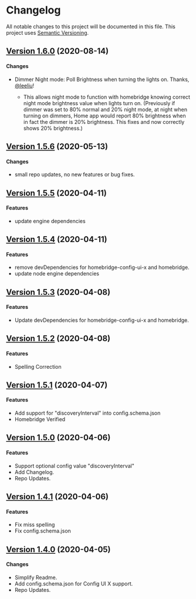 # Changelog

All notable changes to this project will be documented in this file. This project uses [Semantic Versioning](https://semver.org/).

## [Version 1.6.0](https://github.com/homebridge-plugins/homebridge-platform-wemo/compare/v1.5.6...1.6.0) (2020-08-14)

#### Changes

- Dimmer Night mode: Poll Brightness when turning the lights on. Thanks, [@leeliu](https://github.com/leeliu)!

    - This allows night mode to function with homebridge knowing correct night mode brightness value when lights turn on. (Previously if dimmer was set to 80% normal and 20% night mode, at night when turning on dimmers, Home app would report 80% brightness when in fact the dimmer is 20% brightness. This fixes and now correctly shows 20% brightness.)

## [Version 1.5.6](https://github.com/homebridge-plugins/homebridge-platform-wemo/compare/v1.5.5...1.5.6) (2020-05-13)


#### Changes

- small repo updates, no new features or bug fixes.

## [Version 1.5.5](https://github.com/homebridge-plugins/homebridge-platform-wemo/compare/v1.5.4...1.5.5) (2020-04-11)

#### Features

- update engine dependencies

## [Version 1.5.4](https://github.com/homebridge-plugins/homebridge-platform-wemo/compare/v1.5.3...1.5.4) (2020-04-11)

#### Features

- remove devDependencies for homebridge-config-ui-x and homebridge.
- update node engine dependencies

## [Version 1.5.3](https://github.com/homebridge-plugins/homebridge-platform-wemo/compare/v1.5.2...1.5.3) (2020-04-08)

#### Features

- Update devDependencies for homebridge-config-ui-x and homebridge.

## [Version 1.5.2](https://github.com/homebridge-plugins/homebridge-platform-wemo/compare/v1.5.1...1.5.2) (2020-04-08)

#### Features

- Spelling Correction

## [Version 1.5.1](https://github.com/homebridge-plugins/homebridge-platform-wemo/compare/v1.5.0...1.5.1) (2020-04-07)

#### Features

- Add support for "discoveryInterval" into config.schema.json
- Homebridge Verified

## [Version 1.5.0](https://github.com/homebridge-plugins/homebridge-platform-wemo/compare/v1.4.1...1.5.0) (2020-04-06)

#### Features

- Support optional config value "discoveryInterval"
- Add Changelog.
- Repo Updates.

## [Version 1.4.1](https://github.com/homebridge-plugins/homebridge-platform-wemo/compare/v1.4.0...1.4.1) (2020-04-06)

#### Features

- Fix miss spelling
- Fix config.schema.json

## [Version 1.4.0](https://github.com/homebridge-plugins/homebridge-platform-wemo/compare/v1.3.8...1.4.0) (2020-04-05)

#### Changes

- Simplify Readme.
- Add config.schema.json for Config UI X support.
- Repo Updates.
